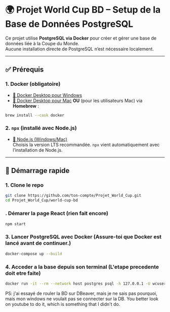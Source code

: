 # 🌍 Projet World Cup BD – Setup de la Base de Données PostgreSQL

Ce projet utilise **PostgreSQL via Docker** pour créer et gérer une base de données liée à la Coupe du Monde.  
Aucune installation directe de PostgreSQL n’est nécessaire localement.

---

## ✅ Prérequis

### 1. Docker (obligatoire)
- [🔗 Docker Desktop pour Windows](https://www.docker.com/products/docker-desktop/)
- [🔗 Docker Desktop pour Mac](https://www.docker.com/products/docker-desktop/)
**OU** (pour les utilisateurs Mac) via **Homebrew** :
```bash
brew install --cask docker
```



### 2. `npx` (installé avec Node.js)
- [🔗 Node.js (Windows/Mac)](https://nodejs.org/)  
  Choisis la version LTS recommandée. `npx` vient automatiquement avec l’installation de Node.js.

---

## 🚀 Démarrage rapide

### 1. **Clone le repo**
```bash
git clone https://github.com/ton-compte/Projet_World_Cup.git
cd Projet_World_Cup/world-cup-bd
````
### . Démarer la page React (rien fait encore)
```bash
npm start
```



### 3. Lancer PostgreSQL avec Docker (Assure-toi que Docker est **lancé** avant de continuer.)

```bash
docker-compose up --build
```

### 4. Acceder a la base depuis son terminal (L'etape precedente doit etre faite)

```bash
docker run -it --rm --network host postgres psql -h 127.0.0.1 -U wcuser -d worldcupdb
```

PS: j'ai essayé de rouler la BD sur DBeaver, mais je ne sais pas pourquoi, mais mon windows ne voulait pas se connecter sur la DB. You better look on youtube to do it, which is something that I didn't do.



